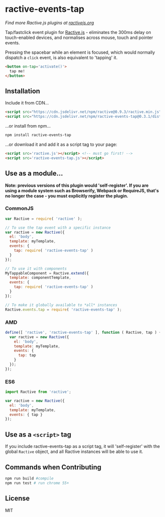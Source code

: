 # ractive-events-tap

*Find more Ractive.js plugins at [ractivejs.org](http://docs.ractivejs.org/latest/plugins)*

Tap/fastclick event plugin for [Ractive.js](http://ractivejs.org) - eliminates the 300ms delay on touch-enabled devices, and normalises across mouse, touch and pointer events.

Pressing the spacebar while an element is focused, which would normally dispatch a `click` event, is also equivalent to 'tapping' it.

```html
<button on-tap='activate()'>
  tap me!
</button>
```


## Installation

Include it from CDN...

```html
<script src="https://cdn.jsdelivr.net/npm/ractive@0.9.3/ractive.min.js"></script>
<script src="https://cdn.jsdelivr.net/npm/ractive-events-tap@0.3.1/dist/ractive-events-tap.umd.min.js"></script>
```
...or install from npm...

```bash
npm install ractive-events-tap
```

...or download it and add it as a script tag to your page:

```html
<script src='ractive.js'></script> <!-- must go first! -->
<script src='ractive-events-tap.js'></script>
```


## Use as a module...

**Note: previous versions of this plugin would 'self-register'. If you are using a module system such as Browserify, Webpack or RequireJS, that's no longer the case - you must explicitly register the plugin.**


### CommonJS

```js
var Ractive = require( 'ractive' );

// To use the tap event with a specific instance
var ractive = new Ractive({
  el: 'body',
  template: myTemplate,
  events: {
    tap: require( 'ractive-events-tap' )
  }
});

// To use it with components
MyTappableComponent = Ractive.extend({
  template: componentTemplate,
  events: {
    tap: require( 'ractive-events-tap' )
  }
});

// To make it globally available to *all* instances
Ractive.events.tap = require( 'ractive-events-tap' );
```


### AMD

```js
define([ 'ractive', 'ractive-events-tap' ], function ( Ractive, tap ) {
  var ractive = new Ractive({
    el: 'body',
    template: myTemplate,
    events: {
      tap: tap
    }
  });
});
```


### ES6

```js
import Ractive from 'ractive';

var ractive = new Ractive({
  el: 'body',
  template: myTemplate,
  events: { tap }
});
```


## Use as a `<script>` tag

If you include ractive-events-tap as a script tag, it will 'self-register' with the global `Ractive` object, and all Ractive instances will be able to use it.

## Commands when Contributing

```bash
npm run build #compile
npm run test # run chrome 55+
```

## License

MIT
